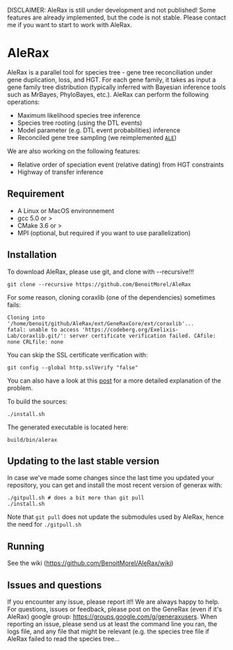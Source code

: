 
DISCLAIMER: AleRax is still under development and not published! Some features are already implemented, but the code is not stable. Please contact me if you want to start to work with AleRax.

# AleRax  

AleRax is a parallel tool for species tree - gene tree reconciliation under gene duplication, loss, and HGT. For each gene family, it takes as input a gene family tree distribution (typically inferred with Bayesian inference tools such as MrBayes, PhyloBayes, etc.). AleRax can perform the following operations:
* Maximum likelihood species tree inference
* Species tree rooting (using the DTL events)
* Model parameter (e.g. DTL event probabilities) inference
* Reconciled gene tree sampling (we reimplemented [`ALE`](https://github.com/ssolo/ALE)) 

We are also working on the following features:
* Relative order of speciation event (relative dating) from HGT constraints
* Highway of transfer inference

## Requirement

* A Linux or MacOS environnement
* gcc 5.0 or > 
* CMake 3.6 or >
* MPI (optional, but required if you want to use parallelization)

## Installation 


To download AleRax, please use git,  and clone with --recursive!!!

```
git clone --recursive https://github.com/BenoitMorel/AleRax
```

For some reason, cloning coraxlib (one of the dependencies) sometimes fails:
```
Cloning into '/home/benoit/github/AleRax/ext/GeneRaxCore/ext/coraxlib'...
fatal: unable to access 'https://codeberg.org/Exelixis-Lab/coraxlib.git/': server certificate verification failed. CAfile: none CRLfile: none
```
You can skip the SSL certificate verification with:
```
git config --global http.sslVerify "false"
```
You can also have a look at this [post](https://forum.gitlab.com/t/gitlab-runner-server-certificate-verification-failed/59450/8) for a more detailed explanation of the problem.


To build the sources:
```
./install.sh
```

The generated executable is located here:
```
build/bin/alerax
```

## Updating to the last stable version

In case we've made some changes since the last time you updated your repository, you can get and install the most recent version of generax with:

```
./gitpull.sh # does a bit more than git pull
./install.sh
```

Note that `git pull` does not update the submodules used by AleRax, hence the need for `./gitpull.sh`

## Running

See the wiki (https://github.com/BenoitMorel/AleRax/wiki)

## Issues and questions

If you encounter any issue, please report it!! We are always happy to help.
For questions, issues or feedback, please post on the GeneRax (even if it's AleRax) google group: https://groups.google.com/g/generaxusers.
When reporting an issue, please send us at least the command line you ran, the logs file, and any file that might be relevant (e.g. the species tree file if AleRax failed to read the species tree... 


